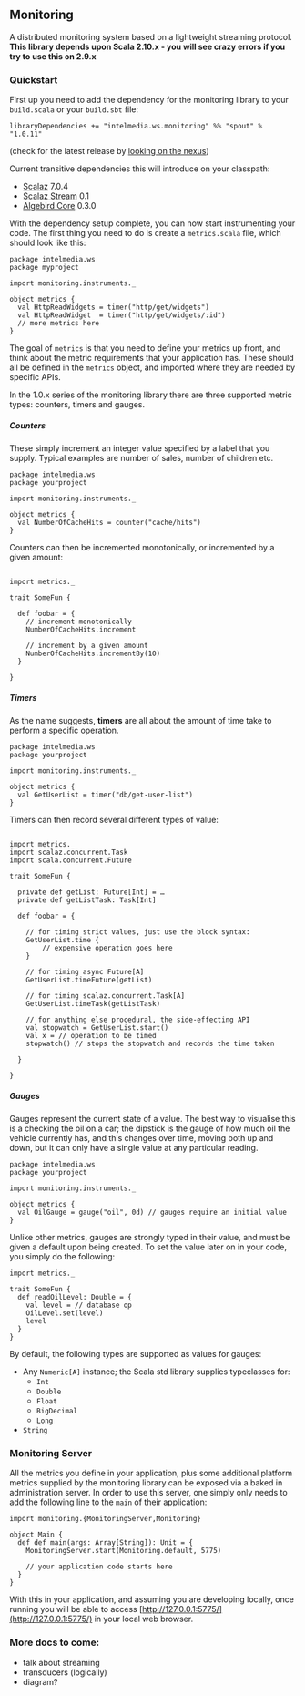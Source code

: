 ## Monitoring

A distributed monitoring system based on a lightweight streaming protocol. **This library depends upon Scala 2.10.x - you will see crazy errors if you try to use this on 2.9.x**

### Quickstart

First up you need to add the dependency for the monitoring library to your `build.scala` or your `build.sbt` file:

````
libraryDependencies += "intelmedia.ws.monitoring" %% "spout" % "1.0.11"
````
(check for the latest release by [looking on the nexus](http://nexus-nexusloadbal-1cj6r4t1cb574-1345959472.us-east-1.elb.amazonaws.com/nexus/content/repositories/releases/intelmedia/ws/monitoring/spout_2.10/))

Current transitive dependencies this will introduce on your classpath:

- [Scalaz](https://github.com/scalaz/scalaz) 7.0.4
- [Scalaz Stream](https://github.com/scalaz/scalaz-stream) 0.1
- [Algebird Core](https://github.com/twitter/algebird) 0.3.0

With the dependency setup complete, you can now start instrumenting your code. The first thing you need to do is create a `metrics.scala` file, which should look like this:

````
package intelmedia.ws
package myproject

import monitoring.instruments._

object metrics {
  val HttpReadWidgets = timer("http/get/widgets")
  val HttpReadWidget  = timer("http/get/widgets/:id")
  // more metrics here
}
````

The goal of `metrics` is that you need to define your metrics up front, and think about the metric requirements that your application has. These should all be defined in the `metrics` object, and imported where they are needed by specific APIs. 

In the 1.0.x series of the monitoring library there are three supported metric types: counters, timers and gauges.


##### Counters

These simply increment an integer value specified by a label that you supply. Typical examples are number of sales, number of children etc.

````
package intelmedia.ws
package yourproject

import monitoring.instruments._

object metrics {
  val NumberOfCacheHits = counter("cache/hits")
}

````

Counters can then be incremented monotonically, or incremented by a given amount: 

````

import metrics._

trait SomeFun {
  
  def foobar = {
    // increment monotonically 
    NumberOfCacheHits.increment
    
    // increment by a given amount
    NumberOfCacheHits.incrementBy(10)
  }
 
}

````

##### Timers

As the name suggests, **timers** are all about the amount of time take to perform a specific operation.


````
package intelmedia.ws
package yourproject

import monitoring.instruments._

object metrics {
  val GetUserList = timer("db/get-user-list")
}

````
Timers can then record several different types of value:

````

import metrics._
import scalaz.concurrent.Task
import scala.concurrent.Future

trait SomeFun {
  
  private def getList: Future[Int] = …
  private def getListTask: Task[Int]
  
  def foobar = {
    
    // for timing strict values, just use the block syntax:
    GetUserList.time {
    	// expensive operation goes here
    }
    
    // for timing async Future[A]
    GetUserList.timeFuture(getList)
    
    // for timing scalaz.concurrent.Task[A]
    GetUserList.timeTask(getListTask)
    
    // for anything else procedural, the side-effecting API
    val stopwatch = GetUserList.start()
    val x = // operation to be timed
    stopwatch() // stops the stopwatch and records the time taken
    
  }
  
}

````

##### Gauges

Gauges represent the current state of a value. The best way to visualise this is a checking the oil on a car; the dipstick is the gauge of how much oil the vehicle currently has, and this changes over time, moving both up and down, but it can only have a single value at any particular reading. 

````
package intelmedia.ws
package yourproject

import monitoring.instruments._

object metrics {
  val OilGauge = gauge("oil", 0d) // gauges require an initial value
}

````
Unlike other metrics, gauges are strongly typed in their value, and must be given a default upon being created. To set the value later on in your code, you simply do the following:

````
import metrics._

trait SomeFun {
  def readOilLevel: Double = {
    val level = // database op
    OilLevel.set(level)
    level
  }
}
````
By default, the following types are supported as values for gauges:

* Any `Numeric[A]` instance; the Scala std library supplies typeclasses for:
	* `Int`
	* `Double`
	* `Float`
	* `BigDecimal` 
	* `Long`
* `String`

### Monitoring Server 

All the metrics you define in your application, plus some additional platform metrics supplied by the monitoring library can be exposed via a baked in administration server. In order to use this server, one simply only needs to add the following line to the `main` of their application:

````
import monitoring.{MonitoringServer,Monitoring}

object Main {
  def def main(args: Array[String]): Unit = {
    MonitoringServer.start(Monitoring.default, 5775)

    // your application code starts here 
  }
}

````
With this in your application, and assuming you are developing locally, once running you will be able to access [http://127.0.0.1:5775/](http://127.0.0.1:5775/) in your local web browser.


### More docs to come:

* talk about streaming
* transducers (logically)
* diagram?